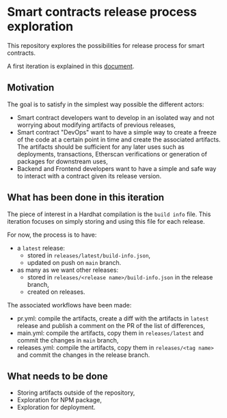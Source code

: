 # Smart contracts release process exploration

This repository explores the possibilities for release process for smart contracts.

A first iteration is explained in this [document](README-v1.md).

## Motivation

The goal is to satisfy in the simplest way possible the different actors:

- Smart contract developers want to develop in an isolated way and not worrying about modifying artifacts of previous releases,
- Smart contract "DevOps" want to have a simple way to create a freeze of the code at a certain point in time and create the associated artifacts. The artifacts should be sufficient for any later uses such as deployments, transactions, Etherscan verifications or generation of packages for downstream uses,
- Backend and Frontend developers want to have a simple and safe way to interact with a contract given its release version.

## What has been done in this iteration

The piece of interest in a Hardhat compilation is the `build info` file. This iteration focuses on simply storing and using this file for each release.

For now, the process is to have:

- a `latest` release:
  - stored in `releases/latest/build-info.json`,
  - updated on push on `main` branch.
- as many as we want other releases:
  - stored in `releases/<release name>/build-info.json` in the release branch,
  - created on releases.

The associated workflows have been made:

- pr.yml: compile the artifacts, create a diff with the artifacts in `latest` release and publish a comment on the PR of the list of differences,
- main.yml: compile the artifacts, copy them in `releases/latest` and commit the changes in `main` branch,
- releases.yml: compile the artifacts, copy them in `releases/<tag name>` and commit the changes in the release branch.

## What needs to be done

- Storing artifacts outside of the repository,
- Exploration for NPM package,
- Exploration for deployment.
